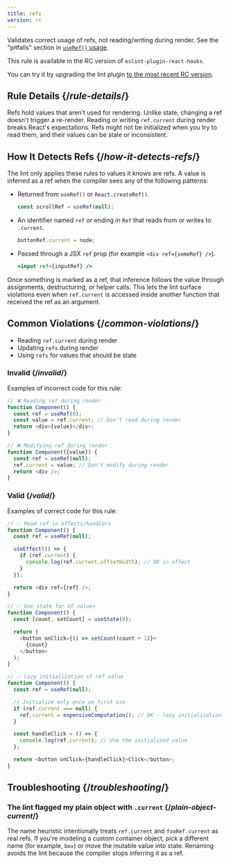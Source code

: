 ```yaml
---
title: refs
version: rc
---
```


<Intro>

Validates correct usage of refs, not reading/writing during render. See the "pitfalls" section in [`useRef()` usage](/reference/react/useRef#usage).

</Intro>

<RC>

This rule is available in the RC version of `eslint-plugin-react-hooks`.

You can try it by upgrading the lint plugin [to the most recent RC version](/learn/react-compiler/installation#eslint-integration).

</RC>

## Rule Details {/*rule-details*/}

Refs hold values that aren't used for rendering. Unlike state, changing a ref doesn't trigger a re-render. Reading or writing `ref.current` during render breaks React's expectations. Refs might not be initialized when you try to read them, and their values can be stale or inconsistent.

## How It Detects Refs {/*how-it-detects-refs*/}

The lint only applies these rules to values it knows are refs. A value is inferred as a ref when the compiler sees any of the following patterns:

- Returned from `useRef()` or `React.createRef()`.

  ```js
  const scrollRef = useRef(null);
  ```

- An identifier named `ref` or ending in `Ref` that reads from or writes to `.current`.

  ```js
  buttonRef.current = node;
  ```

- Passed through a JSX `ref` prop (for example `<div ref={someRef} />`).

  ```jsx
  <input ref={inputRef} />
  ```

Once something is marked as a ref, that inference follows the value through assignments, destructuring, or helper calls. This lets the lint surface violations even when `ref.current` is accessed inside another function that received the ref as an argument.

## Common Violations {/*common-violations*/}

- Reading `ref.current` during render
- Updating `refs` during render
- Using `refs` for values that should be state

### Invalid {/*invalid*/}

Examples of incorrect code for this rule:

```js
// ❌ Reading ref during render
function Component() {
  const ref = useRef(0);
  const value = ref.current; // Don't read during render
  return <div>{value}</div>;
}

// ❌ Modifying ref during render
function Component({value}) {
  const ref = useRef(null);
  ref.current = value; // Don't modify during render
  return <div />;
}
```

### Valid {/*valid*/}

Examples of correct code for this rule:

```js
// ✅ Read ref in effects/handlers
function Component() {
  const ref = useRef(null);

  useEffect(() => {
    if (ref.current) {
      console.log(ref.current.offsetWidth); // OK in effect
    }
  });

  return <div ref={ref} />;
}

// ✅ Use state for UI values
function Component() {
  const [count, setCount] = useState(0);

  return (
    <button onClick={() => setCount(count + 1)}>
      {count}
    </button>
  );
}

// ✅ Lazy initialization of ref value
function Component() {
  const ref = useRef(null);

  // Initialize only once on first use
  if (ref.current === null) {
    ref.current = expensiveComputation(); // OK - lazy initialization
  }

  const handleClick = () => {
    console.log(ref.current); // Use the initialized value
  };

  return <button onClick={handleClick}>Click</button>;
}
```

## Troubleshooting {/*troubleshooting*/}

### The lint flagged my plain object with `.current` {/*plain-object-current*/}

The name heuristic intentionally treats `ref.current` and `fooRef.current` as real refs. If you're modeling a custom container object, pick a different name (for example, `box`) or move the mutable value into state. Renaming avoids the lint because the compiler stops inferring it as a ref.
